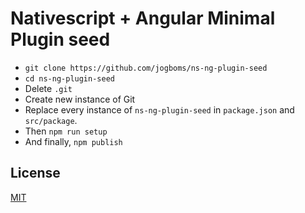 # Nativescript + Angular Minimal Plugin seed

  * `git clone https://github.com/jogboms/ns-ng-plugin-seed`
  * `cd ns-ng-plugin-seed`
  * Delete `.git`
  * Create new instance of Git
  * Replace every instance of `ns-ng-plugin-seed` in `package.json` and `src/package`.
  * Then `npm run setup` 
  * And finally, `npm publish`

## License

[MIT](/LICENSE)
